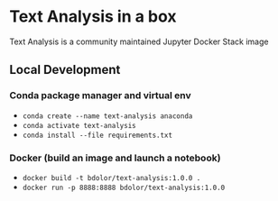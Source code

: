 # Text Analysis in a box

Text Analysis is a community maintained Jupyter Docker Stack image

## Local Development
### Conda package manager and virtual env
- `conda create --name text-analysis anaconda`
- `conda activate text-analysis`
- `conda install --file requirements.txt`

### Docker (build an image and launch a notebook)
- `docker build -t bdolor/text-analysis:1.0.0 .`
- `docker run -p 8888:8888 bdolor/text-analysis:1.0.0`